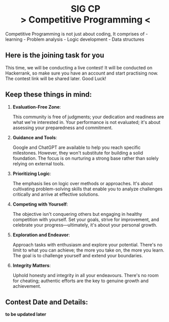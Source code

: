 <p align="center">
<!-- 
<a href="https://aseam.acm.org/">
    <img src="" alt="Logo" width=30%>
  </a>
-->
  <h1 align="center">SIG CP<br>> Competitive Programming <</h1>
  
</p>
Competitive Programming is not just about coding, It comprises of 
- learning
- Problem analysis
- Logic development
- Data structures

## Here is the joining task for you
This time, we will be conducting a live contest! It will be conducted on Hackerrank, so make sure you have an account and start practising now.
The contest link will be shared later.
Good Luck!

## Keep these things in mind:
  1. **Evaluation-Free Zone**:

      This community is free of judgments; your dedication and readiness are what we're interested in. Your performance is not evaluated; it's about assessing your preparedness and commitment.

  2. **Guidance and Tools**:

      Google and ChatGPT are available to help you reach specific milestones. However, they won't substitute for building a solid foundation. The focus is on nurturing a strong base rather than solely relying on external tools.

  3. **Prioritizing Logic**:

      The emphasis lies on logic over methods or approaches. It's about cultivating problem-solving skills that enable you to analyze challenges critically and arrive at effective solutions.

  4. **Competing with Yourself**:

     The objective isn't conquering others but engaging in healthy competition with yourself. Set your goals, strive for improvement, and celebrate your progress—ultimately, it's about your personal growth.

  5. **Exploration and Endeavor**:

     Approach tasks with enthusiasm and explore your potential. There's no limit to what you can achieve; the more you take on, the more you learn. The goal is to challenge yourself and extend your boundaries.

  6. **Integrity Matters**:
     
      Uphold honesty and integrity in all your endeavours. There's no room for cheating; authentic efforts are the key to genuine growth and achievement.

## Contest Date and Details:
**to be updated later**


